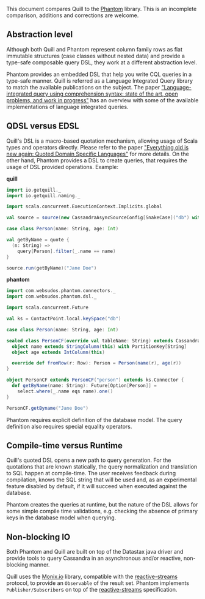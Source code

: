 
This document compares Quill to the [Phantom](http://websudos.github.io/phantom/) library. This is an incomplete comparison, additions and corrections are welcome.

## Abstraction level ##

Although both Quill and Phantom represent column family rows as flat immutable structures (case classes without nested data) and provide a type-safe composable query DSL, they work at a different abstraction level. 

Phantom provides an embedded DSL that help you write CQL queries in a type-safe manner. Quill is referred as a Language Integrated Query library to match the available publications on the subject. The paper ["Language-integrated query using comprehension syntax: state of the art, open problems, and work in progress"](http://research.microsoft.com/en-us/events/dcp2014/cheney.pdf) has an overview with some of the available implementations of language integrated queries.

## QDSL versus EDSL ##

Quill's DSL is a macro-based quotation mechanism, allowing usage of Scala types and operators directly. Please refer to the paper ["Everything old is new again: Quoted Domain Specific Languages"](http://homepages.inf.ed.ac.uk/wadler/papers/qdsl/qdsl.pdf) for more details. On the other hand, Phantom provides a DSL to create queries, that requires the usage of DSL provided operations. Example:

**quill**
```scala
import io.getquill._
import io.getquill.naming._

import scala.concurrent.ExecutionContext.Implicits.global

val source = source(new CassandraAsyncSourceConfig[SnakeCase]("db") with NoQueryProbing)

case class Person(name: String, age: Int)

val getByName = quote {
  (n: String) =>
    query[Person].filter(_.name == name)
}

source.run(getByName)("Jane Doe")
```

**phantom**
```scala
import com.websudos.phantom.connectors._
import com.websudos.phantom.dsl._

import scala.concurrent.Future

val ks = ContactPoint.local.keySpace("db")

case class Person(name: String, age: Int)

sealed class PersonCF(override val tableName: String) extends CassandraTable[PersonCF, Person] with Connector {
  object name extends StringColumn(this) with PartitionKey[String]
  object age extends IntColumn(this)

  override def fromRow(r: Row): Person = Person(name(r), age(r))
}

object PersonCF extends PersonCF("person") extends ks.Connector {
  def getByName(name: String): Future[Option[Person]] =
    select.where(_.name eqs name).one()
}

PersonCF.getByname("Jane Doe")
```

Phantom requires explicit definition of the database model. The query definition also requires special equality operators.

## Compile-time versus Runtime ##

Quill's quoted DSL opens a new path to query generation. For the quotations that are known statically, the query normalization and translation to SQL happen at compile-time. The user receives feedback during compilation, knows the SQL string that will be used and, as an experimental feature disabled by default, if it will succeed when executed against the database.

Phantom creates the queries at runtime, but the nature of the DSL allows for some simple compile time validations, e.g. checking the absence of primary keys in the database model when querying.

## Non-blocking IO ##

Both Phantom and Quill are built on top of the Datastax java driver and provide tools to query Cassandra in an asynchronous and/or reactive, non-blocking manner.

Quill uses the [Monix.io](https://github.com/monixio/monix) library, compatible with the [reactive-streams](http://www.reactive-streams.org/) protocol, to provide an `Observable` of the result set. Phantom implements `Publisher/Subscriber`s on top of the [reactive-streams](http://www.reactive-streams.org/) specification.
